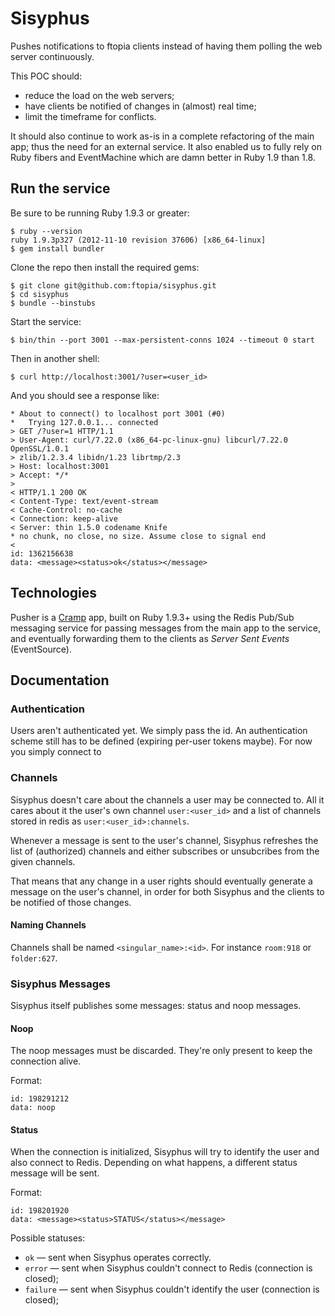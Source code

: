 # Sisyphus

Pushes notifications to ftopia clients instead of having them polling the web
server continuously.

This POC should:

  - reduce the load on the web servers;
  - have clients be notified of changes in (almost) real time;
  - limit the timeframe for conflicts.

It should also continue to work as-is in a complete refactoring of the main app;
thus the need for an external service. It also enabled us to fully rely on Ruby
fibers and EventMachine which are damn better in Ruby 1.9 than 1.8.

## Run the service

Be sure to be running Ruby 1.9.3 or greater:

    $ ruby --version
    ruby 1.9.3p327 (2012-11-10 revision 37606) [x86_64-linux]
    $ gem install bundler

Clone the repo then install the required gems:

    $ git clone git@github.com:ftopia/sisyphus.git
    $ cd sisyphus
    $ bundle --binstubs

Start the service:

    $ bin/thin --port 3001 --max-persistent-conns 1024 --timeout 0 start

Then in another shell:

    $ curl http://localhost:3001/?user=<user_id>

And you should see a response like:

    * About to connect() to localhost port 3001 (#0)
    *   Trying 127.0.0.1... connected
    > GET /?user=1 HTTP/1.1
    > User-Agent: curl/7.22.0 (x86_64-pc-linux-gnu) libcurl/7.22.0 OpenSSL/1.0.1
    > zlib/1.2.3.4 libidn/1.23 librtmp/2.3
    > Host: localhost:3001
    > Accept: */*
    >
    < HTTP/1.1 200 OK
    < Content-Type: text/event-stream
    < Cache-Control: no-cache
    < Connection: keep-alive
    < Server: thin 1.5.0 codename Knife
    * no chunk, no close, no size. Assume close to signal end
    <
    id: 1362156638
    data: <message><status>ok</status></message>


## Technologies

Pusher is a [Cramp](http://cramp.in) app, built on Ruby 1.9.3+ using the Redis
Pub/Sub messaging service for passing messages from the main app to the service,
and eventually forwarding them to the clients as *Server Sent Events* (EventSource).


## Documentation

### Authentication

Users aren't authenticated yet. We simply pass the id. An authentication scheme
still has to be defined (expiring per-user tokens maybe). For now you simply
connect to

### Channels

Sisyphus doesn't care about the channels a user may be connected to. All it
cares about it the user's own channel `user:<user_id>` and a list of channels
stored in redis as `user:<user_id>:channels`.

Whenever a message is sent to the user's channel, Sisyphus refreshes the list
of (authorized) channels and either subscribes or unsubcribes from the given
channels.

That means that any change in a user rights should eventually generate a message
on the user's channel, in order for both Sisyphus and the clients to be
notified of those changes.

#### Naming Channels

Channels shall be named `<singular_name>:<id>`. For instance `room:918` or
`folder:627`.

### Sisyphus Messages

Sisyphus itself publishes some messages: status and noop messages.

#### Noop

The noop messages must be discarded. They're only present to keep the
connection alive.

Format:

    id: 198291212
    data: noop

#### Status

When the connection is initialized, Sisyphus will try to identify the user and
also connect to Redis. Depending on what happens, a different status message
will be sent.

Format:

    id: 198201920
    data: <message><status>STATUS</status></message>

Possible statuses:

  - `ok`      — sent when Sisyphus operates correctly.
  - `error`   — sent when Sisyphus couldn't connect to Redis (connection is closed);
  - `failure` — sent when Sisyphus couldn't identify the user (connection is closed);

